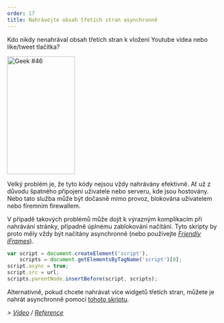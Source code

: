 ```yaml
---
order: 17
title: Nahrávejte obsah třetích stran asynchronně
---
```


Kdo nikdy nenahrával obsah třetích stran k vložení Youtube videa nebo like/tweet tlačítka?

<div class="img-right">
  <img id="geek-46" class="icos-geek" src="http://browserdiet.com/en/assets/img/46.png" alt="Geek #46" width="158" height="275" />
</div>

Velký problém je, že tyto kódy nejsou vždy nahrávány efektivně. Ať už z důvodu špatného připojení uživatele nebo serveru, kde jsou hostovány. Nebo tato služba může být dočasně mimo provoz, blokována uživatelem nebo firemním firewallem.

V případě takových problémů může dojít k výrazným komplikacím při nahrávání stránky, případně úplnému zablokování načítání. Tyto skripty by proto měly vždy být načítány asynchronně (nebo používejte *[Friendly iFrames](https://www.facebook.com/note.php?note_id=10151176218703920)*).

```js
var script = document.createElement('script'),
    scripts = document.getElementsByTagName('script')[0];
script.async = true;
script.src = url;
scripts.parentNode.insertBefore(script, scripts);
```

Alternativně, pokud chcete nahrávat více widgetů třetích stran, můžete je nahrát asynchronně pomocí [tohoto skriptu](https://gist.github.com/zenorocha/5161860).

*> [Video](http://www.webpagetest.org/video/view.php?id=111011_4e0708d3caa23b21a798cc01d0fdb7882a735a7d) / [Reference](https://github.com/zenorocha/browser-diet/wiki/References#load-3rd-party-content-asynchronously)*
